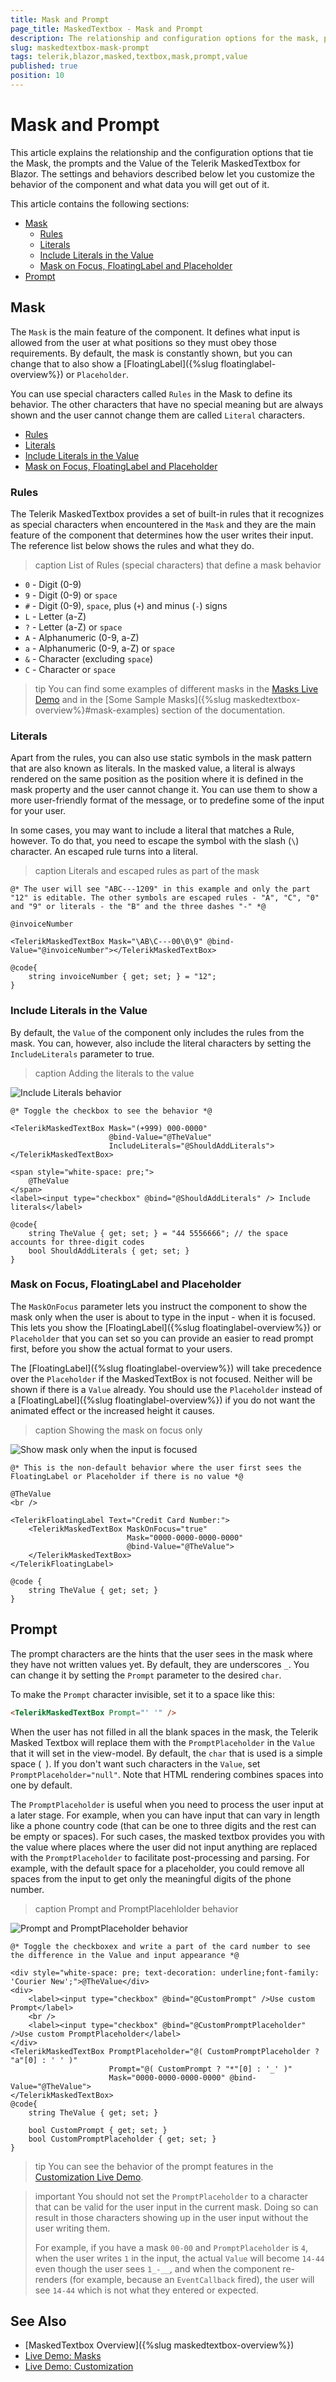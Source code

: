 ```yaml
---
title: Mask and Prompt
page_title: MaskedTextbox - Mask and Prompt
description: The relationship and configuration options for the mask, prompt and value in the Masked Textbox for Blazor.
slug: maskedtextbox-mask-prompt
tags: telerik,blazor,masked,textbox,mask,prompt,value
published: true
position: 10
---
```


# Mask and Prompt

This article explains the relationship and the configuration options that tie the Mask, the prompts and the Value of the Telerik MaskedTextbox for Blazor. The settings and behaviors described below let you customize the behavior of the component and what data you will get out of it.

This article contains the following sections:

* [Mask](#mask)
	* [Rules](#rules)
	* [Literals](#literals)
	* [Include Literals in the Value](#include-literals-in-the-value)
	* [Mask on Focus, FloatingLabel and Placeholder](#mask-on-focus-floatinglabel-and-placeholder)
* [Prompt](#prompt)

## Mask

The `Mask` is the main feature of the component. It defines what input is allowed from the user at what positions so they must obey those requirements. By default, the mask is constantly shown, but you can change that to also show a [FloatingLabel]({%slug floatinglabel-overview%}) or `Placeholder`.

You can use special characters called `Rules` in the Mask to define its behavior. The other characters that have no special meaning but are always shown and the user cannot change them are called `Literal` characters.

* [Rules](#rules)
* [Literals](#literals)
* [Include Literals in the Value](#include-literals-in-the-value)
* [Mask on Focus, FloatingLabel and Placeholder](#mask-on-focus-floatinglabel-and-placeholder)

### Rules

The Telerik MaskedTextbox provides a set of built-in rules that it recognizes as special characters when encountered in the `Mask` and they are the main feature of the component that determines how the user writes their input. The reference list below shows the rules and what they do.

>caption List of Rules (special characters) that define a mask behavior

- `0` - Digit (0-9)
- `9` - Digit (0-9) or `space`
- `#` - Digit (0-9), `space`, plus (`+`) and minus (`-`) signs
- `L` - Letter (a-Z)
- `?` - Letter (a-Z) or `space`
- `A` - Alphanumeric (0-9, a-Z)
- `a` - Alphanumeric (0-9, a-Z) or `space`
- `&` - Character (excluding `space`)
- `C` - Character or `space`

>tip You can find some examples of different masks in the [Masks Live Demo](https://demos.telerik.com/blazor-ui/maskedtextbox/masks) and in the [Some Sample Masks]({%slug maskedtextbox-overview%}#mask-examples) section of the documentation.

### Literals

Apart from the rules, you can also use static symbols in the mask pattern that are also known as literals. In the masked value, a literal is always rendered on the same position as the position where it is defined in the mask property and the user cannot change it. You can use them to show a more user-friendly format of the message, or to predefine some of the input for your user.

In some cases, you may want to include a literal that matches a Rule, however. To do that, you need to escape the symbol with the slash (`\`) character. An escaped rule turns into a literal.

>caption Literals and escaped rules as part of the mask

````CSHTML
@* The user will see "ABC---1209" in this example and only the part "12" is editable. The other symbols are escaped rules - "A", "C", "0" and "9" or literals - the "B" and the three dashes "-" *@

@invoiceNumber

<TelerikMaskedTextBox Mask="\AB\C---00\0\9" @bind-Value="@invoiceNumber"></TelerikMaskedTextBox>

@code{
    string invoiceNumber { get; set; } = "12";
}
````

### Include Literals in the Value

By default, the `Value` of the component only includes the rules from the mask. You can, however, also include the literal characters by setting the `IncludeLiterals` parameter to true.

>caption Adding the literals to the value

![Include Literals behavior](images/include-literals.gif)

````CSHTML
@* Toggle the checkbox to see the behavior *@

<TelerikMaskedTextBox Mask="(+999) 000-0000"
                      @bind-Value="@TheValue"
                      IncludeLiterals="@ShouldAddLiterals">
</TelerikMaskedTextBox>

<span style="white-space: pre;">
    @TheValue
</span>
<label><input type="checkbox" @bind="@ShouldAddLiterals" /> Include literals</label>

@code{
    string TheValue { get; set; } = "44 5556666"; // the space accounts for three-digit codes
    bool ShouldAddLiterals { get; set; }
}
````

### Mask on Focus, FloatingLabel and Placeholder

The `MaskOnFocus` parameter lets you instruct the component to show the mask only when the user is about to type in the input - when it is focused. This lets you show the [FloatingLabel]({%slug floatinglabel-overview%}) or `Placeholder` that you can set so you can provide an easier to read prompt first, before you show the actual format to your users.

The [FloatingLabel]({%slug floatinglabel-overview%}) will take precedence over the `Placeholder` if the MaskedTextBox is not focused. Neither will be shown if there is a `Value` already. You should use the `Placeholder` instead of a [FloatingLabel]({%slug floatinglabel-overview%}) if you do not want the animated effect or the increased height it causes.

>caption Showing the mask on focus only

![Show mask only when the input is focused](images/show-mask-on-focus-only.gif)

````CSHTML
@* This is the non-default behavior where the user first sees the FloatingLabel or Placeholder if there is no value *@

@TheValue
<br />

<TelerikFloatingLabel Text="Credit Card Number:">
    <TelerikMaskedTextBox MaskOnFocus="true"
                          Mask="0000-0000-0000-0000" 
                          @bind-Value="@TheValue">
    </TelerikMaskedTextBox>
</TelerikFloatingLabel>

@code {
    string TheValue { get; set; }
}
````


## Prompt

The prompt characters are the hints that the user sees in the mask where they have not written values yet. By default, they are underscores `_`. You can change it by setting the `Prompt` parameter to the desired `char`.

To make the `Prompt` character invisible, set it to a space like this:

<div class="skip-repl"></div>

````HTML
<TelerikMaskedTextBox Prompt="' '" />
````

When the user has not filled in all the blank spaces in the mask, the Telerik Masked Textbox will replace them with the `PromptPlaceholder` in the `Value` that it will set in the view-model. By default, the `char` that is used is a simple space (` `). If you don't want such characters in the `Value`, set `PromptPlaceholder="null"`. Note that HTML rendering combines spaces into one by default.

The `PromptPlaceholder` is useful when you need to process the user input at a later stage. For example, when you can have input that can vary in length like a phone country code (that can be one to three digits and the rest can be empty or spaces). For such cases, the masked textbox provides you with the value where places where the user did not input anything are replaced with the `PromptPlaceholder` to facilitate post-processing and parsing. For example, with the default space for a placeholder, you could remove all spaces from the input to get only the meaningful digits of the phone number.

>caption Prompt and PromptPlacehlolder behavior

![Prompt and PromptPlaceholder behavior](images/custom-promt-and-promptplaceholder.gif)

````CSHTML
@* Toggle the checkboxex and write a part of the card number to see the difference in the Value and input appearance *@

<div style="white-space: pre; text-decoration: underline;font-family: 'Courier New';">@TheValue</div>
<div>
    <label><input type="checkbox" @bind="@CustomPrompt" />Use custom Prompt</label>
    <br />
    <label><input type="checkbox" @bind="@CustomPromptPlaceholder" />Use custom PromptPlaceholder</label>
</div>
<TelerikMaskedTextBox PromptPlaceholder="@( CustomPromptPlaceholder ? "a"[0] : ' ' )"
                      Prompt="@( CustomPrompt ? "*"[0] : '_' )"
                      Mask="0000-0000-0000-0000" @bind-Value="@TheValue">
</TelerikMaskedTextBox>
@code{
    string TheValue { get; set; } 

    bool CustomPrompt { get; set; }
    bool CustomPromptPlaceholder { get; set; }
}
````

>tip You can see the behavior of the prompt features in the [Customization Live Demo](https://demos.telerik.com/blazor-ui/maskedtextbox/customization).

>important You should not set the `PromptPlaceholder` to a character that can be valid for the user input in the current mask. Doing so can result in those characters showing up in the user input without the user writing them.
>
>For example, if you have a mask `00-00` and `PromptPlaceholder` is `4`, when the user writes `1` in the input, the actual `Value` will become `14-44` even though the user sees `1_-__`, and when the component re-renders (for example, because an `EventCallback` fired), the user will see `14-44` which is not what they entered or expected.

## See Also

* [MaskedTextbox Overview]({%slug maskedtextbox-overview%})
* [Live Demo: Masks](https://demos.telerik.com/blazor-ui/maskedtextbox/masks)
* [Live Demo: Customization](https://demos.telerik.com/blazor-ui/maskedtextbox/customization)
